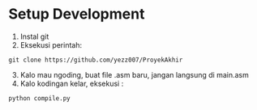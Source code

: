 # Setup Development
1. Instal git
2. Eksekusi perintah:
```
git clone https://github.com/yezz007/ProyekAkhir
```
3. Kalo mau ngoding, buat file .asm baru, jangan langsung di main.asm
4. Kalo kodingan kelar, eksekusi :
```
python compile.py
```

